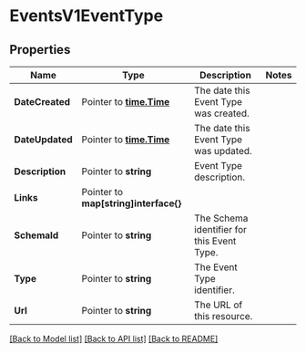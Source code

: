 # EventsV1EventType

## Properties
Name | Type | Description | Notes
------------ | ------------- | ------------- | -------------
**DateCreated** | Pointer to [**time.Time**](time.Time.md) | The date this Event Type was created. |
**DateUpdated** | Pointer to [**time.Time**](time.Time.md) | The date this Event Type was updated. |
**Description** | Pointer to **string** | Event Type description. |
**Links** | Pointer to **map[string]interface{}** |  |
**SchemaId** | Pointer to **string** | The Schema identifier for this Event Type. |
**Type** | Pointer to **string** | The Event Type identifier. |
**Url** | Pointer to **string** | The URL of this resource. |

[[Back to Model list]](../README.md#documentation-for-models) [[Back to API list]](../README.md#documentation-for-api-endpoints) [[Back to README]](../README.md)


